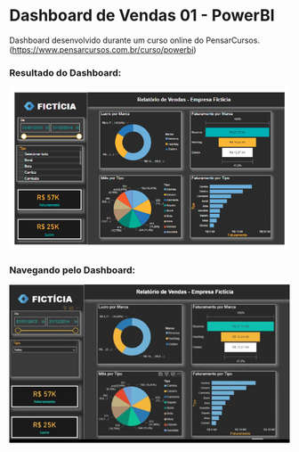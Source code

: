 # Dashboard de Vendas 01 - PowerBI
Dashboard desenvolvido durante um curso online do PensarCursos.
(https://www.pensarcursos.com.br/curso/powerbi)

### Resultado do Dashboard:

![Dashboard de Vendas.png #01](https://github.com/viniciusalves23/Dashboard-de-Vendas-01/blob/main/dashboard%20vendas%201.png)

### Navegando pelo Dashboard:

![Dashboard de Vendas.gif #01](https://github.com/viniciusalves23/Dashboard-de-Vendas-01/blob/main/GIF%20Dashboard%20de%20Vendas%20%2301.gif)

